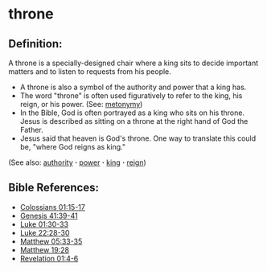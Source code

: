 # throne #

## Definition: ##

A throne is a specially-designed chair where a king sits to decide important matters and to listen to requests from his people.

* A throne is also a symbol of the authority and power that a king has.
* The word "throne" is often used figuratively to refer to the king, his reign, or his power. (See: [metonymy](https://git.door43.org/Door43/en-ta-translate-vol2/src/master/content/figs_metonymy.md)) 
* In the Bible, God is often portrayed as a king who sits on his throne. Jesus is described as sitting on a throne at the right hand of God the Father.
* Jesus said that heaven is God's throne. One way to translate this could be, "where God reigns as king."

(See also: [authority](../kt/authority.md) **·** [power](../kt/power.md) **·** [king](../other/king.md) **·** [reign](../other/reign.md))

## Bible References: ##

* [Colossians 01:15-17](https://door43.org/en/bible/notes/col/01/15)
* [Genesis 41:39-41](https://door43.org/en/bible/notes/gen/41/39)
* [Luke 01:30-33](https://door43.org/en/bible/notes/luk/01/30)
* [Luke 22:28-30](https://door43.org/en/bible/notes/luk/22/28)
* [Matthew 05:33-35](https://door43.org/en/bible/notes/mat/05/33)
* [Matthew 19:28](https://door43.org/en/bible/notes/mat/19/28)
* [Revelation 01:4-6](https://door43.org/en/bible/notes/rev/01/04)
